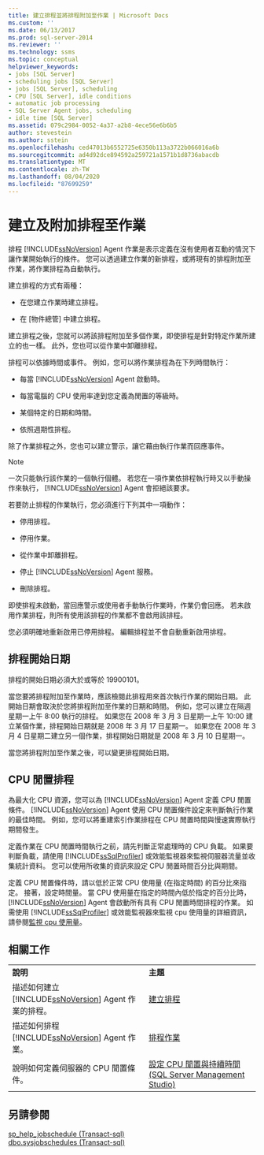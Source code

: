```yaml
---
title: 建立排程並將排程附加至作業 | Microsoft Docs
ms.custom: ''
ms.date: 06/13/2017
ms.prod: sql-server-2014
ms.reviewer: ''
ms.technology: ssms
ms.topic: conceptual
helpviewer_keywords:
- jobs [SQL Server]
- scheduling jobs [SQL Server]
- jobs [SQL Server], scheduling
- CPU [SQL Server], idle conditions
- automatic job processing
- SQL Server Agent jobs, scheduling
- idle time [SQL Server]
ms.assetid: 079c2984-0052-4a37-a2b8-4ece56e6b6b5
author: stevestein
ms.author: sstein
ms.openlocfilehash: ced47013b6552725e6350b113a3722b066016a6b
ms.sourcegitcommit: ad4d92dce894592a259721a1571b1d8736abacdb
ms.translationtype: MT
ms.contentlocale: zh-TW
ms.lasthandoff: 08/04/2020
ms.locfileid: "87699259"
---
```

# <a name="create-and-attach-schedules-to-jobs"></a>建立及附加排程至作業
  排程 [!INCLUDE[ssNoVersion](../../includes/ssnoversion-md.md)] Agent 作業是表示定義在沒有使用者互動的情況下讓作業開始執行的條件。 您可以透過建立作業的新排程，或將現有的排程附加至作業，將作業排程為自動執行。  
  
 建立排程的方式有兩種：  
  
-   在您建立作業時建立排程。  
  
-   在 [物件總管] 中建立排程。  
  
 建立排程之後，您就可以將該排程附加至多個作業，即使排程是針對特定作業所建立的也一樣。 此外，您也可以從作業中卸離排程。  
  
 排程可以依據時間或事件。 例如，您可以將作業排程為在下列時間執行：  
  
-   每當 [!INCLUDE[ssNoVersion](../../includes/ssnoversion-md.md)] Agent 啟動時。  
  
-   每當電腦的 CPU 使用率達到您定義為閒置的等級時。  
  
-   某個特定的日期和時間。  
  
-   依照週期性排程。  
  
 除了作業排程之外，您也可以建立警示，讓它藉由執行作業而回應事件。  
  
> [!NOTE]  
>  一次只能執行該作業的一個執行個體。 若您在一項作業依排程執行時又以手動操作來執行， [!INCLUDE[ssNoVersion](../../includes/ssnoversion-md.md)] Agent 會拒絕該要求。  
  
 若要防止排程的作業執行，您必須進行下列其中一項動作：  
  
-   停用排程。  
  
-   停用作業。  
  
-   從作業中卸離排程。  
  
-   停止 [!INCLUDE[ssNoVersion](../../includes/ssnoversion-md.md)] Agent 服務。  
  
-   刪除排程。  
  
 即使排程未啟動，當回應警示或使用者手動執行作業時，作業仍會回應。 若未啟用作業排程，則所有使用該排程的作業都不會啟用該排程。  
  
 您必須明確地重新啟用已停用排程。 編輯排程並不會自動重新啟用排程。  
  
## <a name="scheduling-start-dates"></a>排程開始日期  
 排程的開始日期必須大於或等於 19900101。  
  
 當您要將排程附加至作業時，應該檢閱此排程用來首次執行作業的開始日期。 此開始日期會取決於您將排程附加至作業的日期和時間。 例如，您可以建立在隔週星期一上午 8:00 執行的排程。 如果您在 2008 年 3 月 3 日星期一上午 10:00 建立某個作業，排程開始日期就是 2008 年 3 月 17 日星期一。 如果您在 2008 年 3 月 4 日星期二建立另一個作業，排程開始日期就是 2008 年 3 月 10 日星期一。  
  
 當您將排程附加至作業之後，可以變更排程開始日期。  
  
## <a name="cpu-idle-schedules"></a>CPU 閒置排程  
 為最大化 CPU 資源，您可以為 [!INCLUDE[ssNoVersion](../../includes/ssnoversion-md.md)] Agent 定義 CPU 閒置條件。 [!INCLUDE[ssNoVersion](../../includes/ssnoversion-md.md)] Agent 使用 CPU 閒置條件設定來判斷執行作業的最佳時間。 例如，您可以將重建索引作業排程在 CPU 閒置時間與慢速實際執行期間發生。  
  
 定義作業在 CPU 閒置時間執行之前，請先判斷正常處理時的 CPU 負載。 如果要判斷負載，請使用 [!INCLUDE[ssSqlProfiler](../../includes/sssqlprofiler-md.md)] 或效能監視器來監視伺服器流量並收集統計資料。 您可以使用所收集的資訊來設定 CPU 閒置時間百分比與期間。  
  
 定義 CPU 閒置條件時，請以低於正常 CPU 使用量 (在指定時間) 的百分比來指定。 接著，設定時間量。 當 CPU 使用量在指定的時間內低於指定的百分比時， [!INCLUDE[ssNoVersion](../../includes/ssnoversion-md.md)] Agent 會啟動所有具有 CPU 閒置時間排程的作業。 如需使用 [!INCLUDE[ssSqlProfiler](../../includes/sssqlprofiler-md.md)] 或效能監視器來監視 cpu 使用量的詳細資訊，請參閱[監視 cpu 使用量](../../relational-databases/performance-monitor/monitor-cpu-usage.md)。  
  
## <a name="related-tasks"></a>相關工作  
  
|||  
|-|-|  
|**說明**|**主題**|  
|描述如何建立 [!INCLUDE[ssNoVersion](../../includes/ssnoversion-md.md)] Agent 作業的排程。|[建立排程](create-a-schedule.md)|  
|描述如何排程 [!INCLUDE[ssNoVersion](../../includes/ssnoversion-md.md)] Agent 作業。|[排程作業](schedule-a-job.md)|  
|說明如何定義伺服器的 CPU 閒置條件。|[設定 CPU 閒置與持續時間 &#40;SQL Server Management Studio&#41;](set-cpu-idle-time-and-duration-sql-server-management-studio.md)|  
  
## <a name="see-also"></a>另請參閱  
 [sp_help_jobschedule &#40;Transact-sql&#41;](/sql/relational-databases/system-stored-procedures/sp-help-jobschedule-transact-sql)   
 [dbo.sysjobschedules &#40;Transact-sql&#41;](/sql/relational-databases/system-tables/dbo-sysjobschedules-transact-sql)  
  
  
